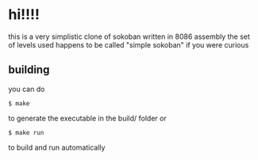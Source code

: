 # hi!!!!
this is a very simplistic clone of sokoban written in 8086 assembly
the set of levels used happens to be called "simple sokoban" if you were curious

## building
you can do
```
$ make
```
to generate the executable in the build/ folder or
```
$ make run
```
to build and run automatically
